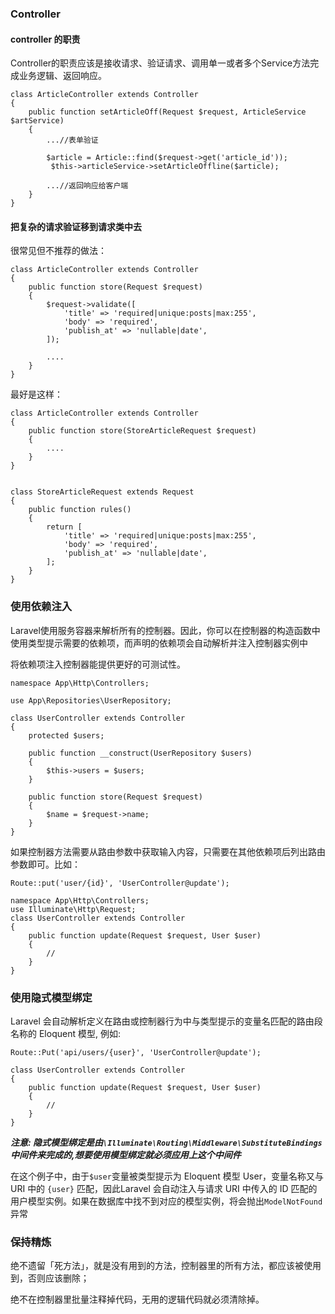 ### Controller 

#### controller 的职责

Controller的职责应该是接收请求、验证请求、调用单一或者多个Service方法完成业务逻辑、返回响应。

```
class ArticleController extends Controller
{
    public function setArticleOff(Request $request, ArticleService $artService)
    {
        ...//表单验证

        $article = Article::find($request->get('article_id'));
         $this->articleService->setArticleOffline($article);

        ...//返回响应给客户端
    }
}
```

#### 把复杂的请求验证移到请求类中去

很常见但不推荐的做法：

```
class ArticleController extends Controller
{
    public function store(Request $request)
    {
        $request->validate([
            'title' => 'required|unique:posts|max:255',
            'body' => 'required',
            'publish_at' => 'nullable|date',
        ]);

        ....
    }
}
```

最好是这样：

```
class ArticleController extends Controller
{
    public function store(StoreArticleRequest $request)
    {    
        ....
    }    
}


class StoreArticleRequest extends Request
{
    public function rules()
    {
        return [
            'title' => 'required|unique:posts|max:255',
            'body' => 'required',
            'publish_at' => 'nullable|date',
        ];
    }
}
```

### 使用依赖注入

Laravel使用服务容器来解析所有的控制器。因此，你可以在控制器的构造函数中使用类型提示需要的依赖项，而声明的依赖项会自动解析并注入控制器实例中

将依赖项注入控制器能提供更好的可测试性。
```
namespace App\Http\Controllers;

use App\Repositories\UserRepository;

class UserController extends Controller
{
    protected $users;

    public function __construct(UserRepository $users)
    {
        $this->users = $users;
    }
    
    public function store(Request $request)
    {
        $name = $request->name;
    }
}
```
如果控制器方法需要从路由参数中获取输入内容，只需要在其他依赖项后列出路由参数即可。比如：

```
Route::put('user/{id}', 'UserController@update');
```
```
namespace App\Http\Controllers;
use Illuminate\Http\Request;
class UserController extends Controller
{
    public function update(Request $request, User $user)
    {
        //
    }
}
```


### 使用隐式模型绑定

Laravel 会自动解析定义在路由或控制器行为中与类型提示的变量名匹配的路由段名称的 Eloquent 模型, 例如:
```
Route::Put('api/users/{user}', 'UserController@update');

class UserController extends Controller
{
    public function update(Request $request, User $user)
    {
        //
    }
}
```
***注意: 隐式模型绑定是由`\Illuminate\Routing\Middleware\SubstituteBindings`中间件来完成的,想要使用模型绑定就必须应用上这个中间件***
 
在这个例子中，由于`$user`变量被类型提示为 Eloquent 模型 User，变量名称又与 URI 中的 `{user}` 匹配，因此Laravel 会自动注入与请求 URI 中传入的 ID 匹配的用户模型实例。如果在数据库中找不到对应的模型实例，将会抛出`ModelNotFound`异常

### 保持精炼

绝不遗留「死方法」，就是没有用到的方法，控制器里的所有方法，都应该被使用到，否则应该删除；

绝不在控制器里批量注释掉代码，无用的逻辑代码就必须清除掉。

